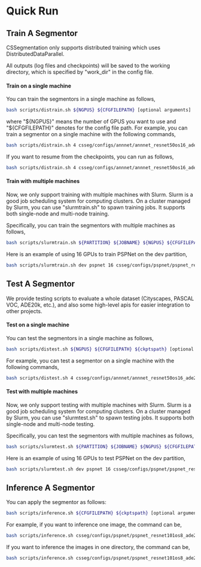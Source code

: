 # Quick Run


## Train A Segmentor

CSSegmentation only supports distributed training which uses DistributedDataParallel.

All outputs (log files and checkpoints) will be saved to the working directory, which is specified by "work_dir" in the config file.

#### Train on a single machine

You can train the segmentors in a single machine as follows,

```sh
bash scripts/distrain.sh ${NGPUS} ${CFGFILEPATH} [optional arguments]
```

where "${NGPUS}" means the number of GPUS you want to use and "${CFGFILEPATH}" denotes for the config file path.
For example, you can train a segmentor on a single machine with the following commands,

```sh
bash scripts/distrain.sh 4 csseg/configs/annnet/annnet_resnet50os16_ade20k.py
```

If you want to resume from the checkpoints, you can run as follows,

```sh
bash scripts/distrain.sh 4 csseg/configs/annnet/annnet_resnet50os16_ade20k.py --ckptspath annnet_resnet50os16_ade20k/epoch_44.pth
```

#### Train with multiple machines

Now, we only support training with multiple machines with Slurm.
Slurm is a good job scheduling system for computing clusters.
On a cluster managed by Slurm, you can use "slurmtrain.sh" to spawn training jobs.
It supports both single-node and multi-node training.

Specifically, you can train the segmentors with multiple machines as follows,

```sh
bash scripts/slurmtrain.sh ${PARTITION} ${JOBNAME} ${NGPUS} ${CFGFILEPATH} [optional arguments]
```

Here is an example of using 16 GPUs to train PSPNet on the dev partition,

```sh
bash scripts/slurmtrain.sh dev pspnet 16 csseg/configs/pspnet/pspnet_resnet101os8_ade20k.py
```


## Test A Segmentor

We provide testing scripts to evaluate a whole dataset (Cityscapes, PASCAL VOC, ADE20k, etc.), and also some high-level apis for easier integration to other projects.

#### Test on a single machine

You can test the segmentors in a single machine as follows,

```sh
bash scripts/distest.sh ${NGPUS} ${CFGFILEPATH} ${ckptspath} [optional arguments]
```

For example, you can test a segmentor on a single machine with the following commands,

```sh
bash scripts/distest.sh 4 csseg/configs/annnet/annnet_resnet50os16_ade20k.py annnet_resnet50os16_ade20k/epoch_130.pth
```

#### Test with multiple machines

Now, we only support testing with multiple machines with Slurm.
Slurm is a good job scheduling system for computing clusters.
On a cluster managed by Slurm, you can use "slurmtest.sh" to spawn testing jobs.
It supports both single-node and multi-node testing.

Specifically, you can test the segmentors with multiple machines as follows,

```sh
bash scripts/slurmtest.sh ${PARTITION} ${JOBNAME} ${NGPUS} ${CFGFILEPATH} ${ckptspath} [optional arguments]
```

Here is an example of using 16 GPUs to test PSPNet on the dev partition,

```sh
bash scripts/slurmtest.sh dev pspnet 16 csseg/configs/pspnet/pspnet_resnet101os8_ade20k.py pspnet_resnet101os8_ade20k/epoch_130.pth
```


## Inference A Segmentor

You can apply the segmentor as follows:

```sh
bash scripts/inference.sh ${CFGFILEPATH} ${ckptspath} [optional arguments]
```

For example, if you want to inference one image, the command can be,

```sh
bash scripts/inference.sh csseg/configs/pspnet/pspnet_resnet101os8_ade20k.py pspnet_resnet101os8_ade20k/epoch_130.pth --imagepath dog.jpg
```

If you want to inference the images in one directory, the command can be,

```sh
bash scripts/inference.sh csseg/configs/pspnet/pspnet_resnet101os8_ade20k.py pspnet_resnet101os8_ade20k/epoch_130.pth --imagedir dogs
```